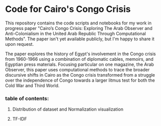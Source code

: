 # Code for Cairo's Congo Crisis

This repository contains the code scripts and notebooks for my work in progress paper "Cairo’s Congo Crisis: Exploring The Arab Observer and Anti-Colonialism in the United Arab Republic Through Computational Methods". The paper isn't yet available publicly, but I'm happy to share it upon request.

The paper explores the history of Egypt's involvement in the Congo crisis from 1960-1966 using a combination of diplomatic cables, memoirs, and Egyptian press materials. Focusing particular on one magazine, the Arab Observer, this paper uses computational methods to trace the broader discursive shifts in Cairo as the Congo crisis transformed from a struggle over the independence of Congo towards a larger litmus test for both the Cold War and Third World.

### table of contents:

1. Distribution of dataset and Normalization visualization

2. TF-IDF 